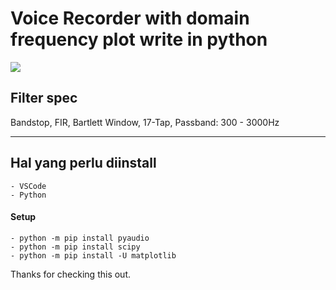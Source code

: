 # Voice Recorder with domain frequency plot write in python

<img src="https://drive.google.com/uc?id=1bD1YZ0RAxiu-MTRi8ifRnhMcl-Ltomnn" />

## Filter spec
Bandstop, FIR, Bartlett Window, 17-Tap, Passband: 300 - 3000Hz

---

## Hal yang perlu diinstall
```
- VSCode
- Python
```

#### Setup

```
- python -m pip install pyaudio
- python -m pip install scipy
- python -m pip install -U matplotlib
```

Thanks for checking this out.
